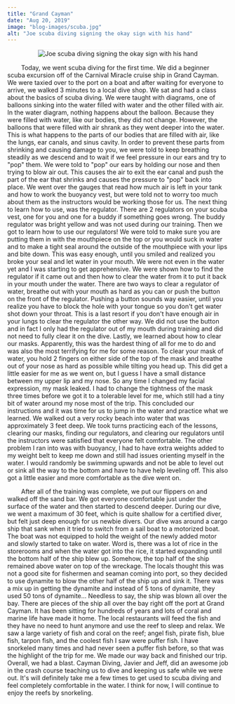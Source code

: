 ```yaml
---
title: "Grand Cayman"
date: "Aug 20, 2019"
image: "blog-images/scuba.jpg"
alt: "Joe scuba diving signing the okay sign with his hand"
---
```


<p align='center'>
<img src="blog-images/scuba.jpg" alt="Joe scuba diving signing the okay sign with his hand" style="border: 1px solid whitesmoke;">
</p>

&nbsp;&nbsp;&nbsp;&nbsp;&nbsp;&nbsp;&nbsp;&nbsp;Today, we went scuba diving for the first time. We did a beginner scuba excursion off of the Carnival Miracle cruise ship in Grand Cayman. We were taxied over to the port on a boat and after waiting for everyone to arrive, we walked 3 minutes to a local dive shop. We sat and had a class about the basics of scuba diving. We were taught with diagrams, one of balloons sinking into the water filled with water and the other filled with air. In the water diagram, nothing happens about the balloon. Because they were filled with water, like our bodies, they did not change. However, the balloons that were filled with air shrank as they went deeper into the water. This is what happens to the parts of our bodies that are filled with air, like the lungs, ear canals, and sinus cavity. In order to prevent these parts from shrinking and causing damage to you, we were told to keep breathing steadily as we descend and to wait if we feel pressure in our ears and try to "pop" them. We were told to "pop" our ears by holding our nose and then trying to blow air out. This causes the air to exit the ear canal and push the part of the ear that shrinks and causes the pressure to "pop" back into place. We went over the gauges that read how much air is left in your tank and how to work the buoyancy vest, but were told not to worry too much about them as the instructors would be working those for us. The next thing to learn how to use, was the regulator. There are 2 regulators on your scuba vest, one for you and one for a buddy if something goes wrong. The buddy regulator was bright yellow and was not used during our training. Then we got to learn how to use our regulators! We were told to make sure you are putting them in with the mouthpiece on the top or you would suck in water and to make a tight seal around the outside of the mouthpiece with your lips and bite down. This was easy enough, until you smiled and realized you broke your seal and let water in your mouth. We were not even in the water yet and I was starting to get apprehensive. We were shown how to find the regulator if it came out and then how to clear the water from it to put it back in your mouth under the water. There are two ways to clear a regulator of water, breathe out with your mouth as hard as you can or push the button on the front of the regulator. Pushing a button sounds way easier, until you realize you have to block the hole with your tongue so you don't get water shot down your throat. This is a last resort if you don't have enough air in your lungs to clear the regulator the other way. We did not use the button and in fact I only had the regulator out of my mouth during training and did not need to fully clear it on the dive. Lastly, we learned about how to clear our masks. Apparently, this was the hardest thing of all for me to do and was also the most terrifying for me for some reason. To clear your mask of water, you hold 2 fingers on either side of the top of the mask and breathe out of your nose as hard as possible while tilting you head up. This did get a little easier for me as we went on, but I guess I have a small distance between my upper lip and my nose. So any time I changed my facial expression, my mask leaked. I had to change the tightness of the mask three times before we got it to a tolerable level for me, which still had a tiny bit of water around my nose most of the trip. This concluded our instructions and it was time for us to jump in the water and practice what we learned. We walked out a very rocky beach into water that was approximately 3 feet deep. We took turns practicing each of the lessons, clearing our masks, finding our regulators, and clearing our regulators until the instructors were satisfied that everyone felt comfortable. The other problem I ran into was with buoyancy, I had to have extra weights added to my weight belt to keep me down and still had issues orienting myself in the water. I would randomly be swimming upwards and not be able to level out or sink all the way to the bottom and have to have help leveling off. This also got a little easier and more comfortable as the dive went on.

&nbsp;&nbsp;&nbsp;&nbsp;&nbsp;&nbsp;&nbsp;&nbsp;After all of the training was complete, we put our flippers on and walked off the sand bar. We got everyone comfortable just under the surface of the water and then started to descend deeper. During our dive, we went a maximum of 30 feet, which is quite shallow for a certified diver, but felt just deep enough for us newbie divers. Our dive was around a cargo ship that sank when it tried to switch from a sail boat to a motorized boat. The boat was not equipped to hold the weight of the newly added motor and slowly started to take on water. Word is, there was a lot of rice in the storerooms and when the water got into the rice, it started expanding until the bottom half of the ship blew up. Somehow, the top half of the ship remained above water on top of the wreckage. The locals thought this was not a good site for fishermen and seaman coming into port, so they decided to use dynamite to blow the other half of the ship up and sink it. There was a mix up in getting the dynamite and instead of 5 tons of dynamite, they used 50 tons of dynamite... Needless to say, the ship was blown all over the bay. There are pieces of the ship all over the bay right off the port at Grand Cayman. It has been sitting for hundreds of years and lots of coral and marine life have made it home. The local restaurants will feed the fish and they have no need to hunt anymore and use the reef to sleep and relax. We saw a large variety of fish and coral on the reef; angel fish, pirate fish, blue fish, tarpon fish, and the coolest fish I saw were puffer fish. I have snorkeled many times and had never seen a puffer fish before, so that was the highlight of the trip for me. We made our way back and finished our trip. Overall, we had a blast. Cayman Diving, Javier and Jeff, did an awesome job in the crash course teaching us to dive and keeping us safe while we were out. It's will definitely take me a few times to get used to scuba diving and feel completely comfortable in the water. I think for now, I will continue to enjoy the reefs by snorkeling.
